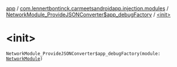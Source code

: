[app](../../index.md) / [com.lennertbontinck.carmeetsandroidapp.injection.modules](../index.md) / [NetworkModule_ProvideJSONConverter$app_debugFactory](index.md) / [&lt;init&gt;](./-init-.md)

# &lt;init&gt;

`NetworkModule_ProvideJSONConverter$app_debugFactory(module: `[`NetworkModule`](../-network-module/index.md)`)`